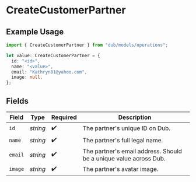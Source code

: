 # CreateCustomerPartner

## Example Usage

```typescript
import { CreateCustomerPartner } from "dub/models/operations";

let value: CreateCustomerPartner = {
  id: "<id>",
  name: "<value>",
  email: "Kathryn81@yahoo.com",
  image: null,
};
```

## Fields

| Field                                                             | Type                                                              | Required                                                          | Description                                                       |
| ----------------------------------------------------------------- | ----------------------------------------------------------------- | ----------------------------------------------------------------- | ----------------------------------------------------------------- |
| `id`                                                              | *string*                                                          | :heavy_check_mark:                                                | The partner's unique ID on Dub.                                   |
| `name`                                                            | *string*                                                          | :heavy_check_mark:                                                | The partner's full legal name.                                    |
| `email`                                                           | *string*                                                          | :heavy_check_mark:                                                | The partner's email address. Should be a unique value across Dub. |
| `image`                                                           | *string*                                                          | :heavy_check_mark:                                                | The partner's avatar image.                                       |